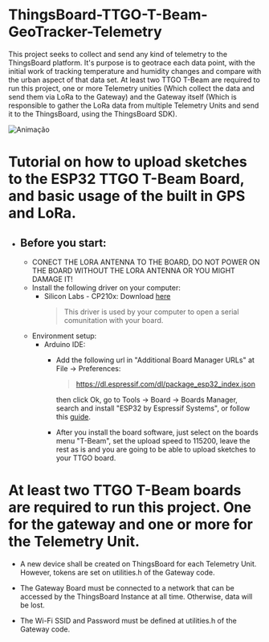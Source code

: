 # ThingsBoard-TTGO-T-Beam-GeoTracker-Telemetry
This project seeks to collect and send any kind of telemetry to the ThingsBoard platform. It's purpose is to geotrace each data point, with the initial work of tracking temperature and humidity changes and compare with the urban aspect of that data set. At least two TTGO T-Beam are required to run this project, one or more Telemetry unities (Which collect the data and send them via LoRa to the Gateway) and the Gateway itself (Which is responsible to gather the LoRa data from multiple Telemetry Units and send it to the ThingsBoard, using the ThingsBoard SDK).

![Animação](https://user-images.githubusercontent.com/22375957/144682160-767af315-0fe9-481e-8302-346752556ded.gif)

# Tutorial on how to upload sketches to the ESP32 TTGO T-Beam Board, and basic usage of the built in GPS and LoRa.

* ## Before you start:
	* CONECT THE LORA ANTENNA TO THE BOARD, DO NOT POWER ON THE BOARD WITHOUT THE LORA ANTENNA OR YOU MIGHT DAMAGE IT!
	* Install the following driver on your computer:
		* Silicon Labs - CP210x: Download [here](https://www.silabs.com/products/development-tools/software/usb-to-uart-bridge-vcp-drivers) 
			> This driver is used by your computer to open a serial comunitation with your board.
	* Environment setup:
		* Arduino IDE:
			* Add the following url in "Additional Board Manager URLs" at File -> Preferences:
				> https://dl.espressif.com/dl/package_esp32_index.json
			
				then click Ok, go to Tools -> Board -> Boards Manager, search and install "ESP32 by Espressif Systems", or follow this [guide](https://randomnerdtutorials.com/installing-the-esp32-board-in-arduino-ide-windows-instructions/).
			* After you install the board software, just select on the boards menu "T-Beam", set the upload speed to 115200, leave the rest as is and you are going to be able to upload sketches to your TTGO board.

# At least two TTGO T-Beam boards are required to run this project. One for the gateway and one or more for the Telemetry Unit.

* A new device shall be created on ThingsBoard for each Telemetry Unit. However, tokens are set on utilities.h of the Gateway code.
	
* The Gateway Board must be connected to a network that can be accessed by the ThingsBoard Instance at all time. Otherwise, data will be lost.
	
* The Wi-Fi SSID and Password must be defined at utilities.h of the Gateway code.
